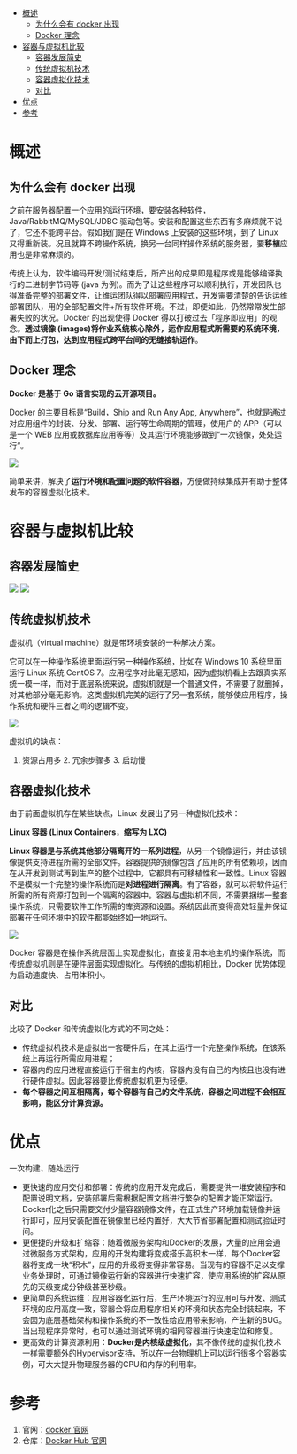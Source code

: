 - [概述](#概述)
  - [为什么会有 docker 出现](#为什么会有-docker-出现)
  - [Docker 理念](#docker-理念)
- [容器与虚拟机比较](#容器与虚拟机比较)
  - [容器发展简史](#容器发展简史)
  - [传统虚拟机技术](#传统虚拟机技术)
  - [容器虚拟化技术](#容器虚拟化技术)
  - [对比](#对比)
- [优点](#优点)
- [参考](#参考)


# 概述

## 为什么会有 docker 出现

之前在服务器配置一个应用的运行环境，要安装各种软件，Java/RabbitMQ/MySQL/JDBC 驱动包等。安装和配置这些东西有多麻烦就不说了，它还不能跨平台。假如我们是在 Windows 上安装的这些环境，到了 Linux 又得重新装。况且就算不跨操作系统，换另一台同样操作系统的服务器，要**移植**应用也是非常麻烦的。

传统上认为，软件编码开发/测试结束后，所产出的成果即是程序或是能够编译执行的二进制字节码等 (java 为例)。而为了让这些程序可以顺利执行，开发团队也得准备完整的部署文件，让维运团队得以部署应用程式，开发需要清楚的告诉运维部署团队，用的全部配置文件+所有软件环境。不过，即便如此，仍然常常发生部署失败的状况。Docker 的出现使得 Docker 得以打破过去「程序即应用」的观念。**透过镜像 (images)将作业系统核心除外，运作应用程式所需要的系统环境，由下而上打包，达到应用程式跨平台间的无缝接轨运作**。

## Docker 理念

**Docker 是基于 Go 语言实现的云开源项目。**

Docker 的主要目标是“Build，Ship and Run Any App, Anywhere”，也就是通过对应用组件的封装、分发、部署、运行等生命周期的管理，使用户的 APP（可以是一个 WEB 应用或数据库应用等等）及其运行环境能够做到“一次镜像，处处运行”。

![](https://raw.githubusercontent.com/timerring/scratchpad2023/main/2023/20230723223458.png)

简单来讲，解决了**运行环境和配置问题的软件容器**，方便做持续集成并有助于整体发布的容器虚拟化技术。

# 容器与虚拟机比较

## 容器发展简史

![](https://raw.githubusercontent.com/timerring/scratchpad2023/main/2023/20230723223639.png)
![](https://raw.githubusercontent.com/timerring/scratchpad2023/main/2023/20230723223659.png)

## 传统虚拟机技术

虚拟机（virtual machine）就是带环境安装的一种解决方案。

它可以在一种操作系统里面运行另一种操作系统，比如在 Windows 10 系统里面运行 Linux 系统 CentOS 7。应用程序对此毫无感知，因为虚拟机看上去跟真实系统一模一样，而对于底层系统来说，虚拟机就是一个普通文件，不需要了就删掉，对其他部分毫无影响。这类虚拟机完美的运行了另一套系统，能够使应用程序，操作系统和硬件三者之间的逻辑不变。

![](https://raw.githubusercontent.com/timerring/scratchpad2023/main/2023/20230723223804.png)

虚拟机的缺点：
1. 资源占用多 2. 冗余步骤多 3. 启动慢

## 容器虚拟化技术

由于前面虚拟机存在某些缺点，Linux 发展出了另一种虚拟化技术：

**Linux 容器 (Linux Containers，缩写为 LXC)**

**Linux 容器是与系统其他部分隔离开的一系列进程**，从另一个镜像运行，并由该镜像提供支持进程所需的全部文件。容器提供的镜像包含了应用的所有依赖项，因而在从开发到测试再到生产的整个过程中，它都具有可移植性和一致性。Linux 容器不是模拟一个完整的操作系统而是**对进程进行隔离**。有了容器，就可以将软件运行所需的所有资源打包到一个隔离的容器中。容器与虚拟机不同，不需要捆绑一整套操作系统，只需要软件工作所需的库资源和设置。系统因此而变得高效轻量并保证部署在任何环境中的软件都能始终如一地运行。

![](https://raw.githubusercontent.com/timerring/scratchpad2023/main/2023/20230723224002.png)

Docker 容器是在操作系统层面上实现虚拟化，直接复用本地主机的操作系统，而传统虚拟机则是在硬件层面实现虚拟化。与传统的虚拟机相比，Docker 优势体现为启动速度快、占用体积小。

## 对比

比较了 Docker 和传统虚拟化方式的不同之处：
+ 传统虚拟机技术是虚拟出一套硬件后，在其上运行一个完整操作系统，在该系统上再运行所需应用进程；
+ 容器内的应用进程直接运行于宿主的内核，容器内没有自己的内核且也没有进行硬件虚拟。因此容器要比传统虚拟机更为轻便。
+ **每个容器之间互相隔离，每个容器有自己的文件系统，容器之间进程不会相互影响，能区分计算资源。**

# 优点

一次构建、随处运行
+ 更快速的应用交付和部署：传统的应用开发完成后，需要提供一堆安装程序和配置说明文档，安装部署后需根据配置文档进行繁杂的配置才能正常运行。Docker化之后只需要交付少量容器镜像文件，在正式生产环境加载镜像并运行即可，应用安装配置在镜像里已经内置好，大大节省部署配置和测试验证时间。
+ 更便捷的升级和扩缩容：随着微服务架构和Docker的发展，大量的应用会通过微服务方式架构，应用的开发构建将变成搭乐高积木一样，每个Docker容器将变成一块“积木”，应用的升级将变得非常容易。当现有的容器不足以支撑业务处理时，可通过镜像运行新的容器进行快速扩容，使应用系统的扩容从原先的天级变成分钟级甚至秒级。
+ 更简单的系统运维：应用容器化运行后，生产环境运行的应用可与开发、测试环境的应用高度一致，容器会将应用程序相关的环境和状态完全封装起来，不会因为底层基础架构和操作系统的不一致性给应用带来影响，产生新的BUG。当出现程序异常时，也可以通过测试环境的相同容器进行快速定位和修复。
+ 更高效的计算资源利用：**Docker是内核级虚拟化**，其不像传统的虚拟化技术一样需要额外的Hypervisor支持，所以在一台物理机上可以运行很多个容器实例，可大大提升物理服务器的CPU和内存的利用率。

# 参考

1. 官网：[docker 官网]( http://www.docker.com )
2. 仓库：[Docker Hub 官网](https://hub.docker.com)